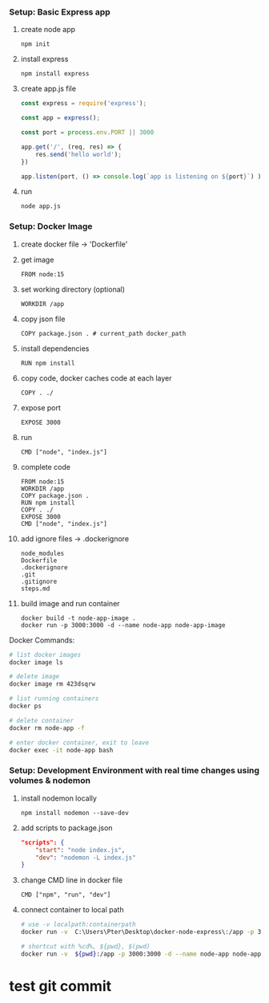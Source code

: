 ### Setup: Basic Express app 

1. create node app
    ```
    npm init 
    ```
1. install express
    ```
    npm install express
    ```
1. create app.js file
    ```js
    const express = require('express');

    const app = express();

    const port = process.env.PORT || 3000

    app.get('/', (req, res) => {
        res.send('hello world');
    })

    app.listen(port, () => console.log(`app is listening on ${port}`) );
    ```
1. run 
    ```
    node app.js 
    ```

### Setup: Docker Image 

1. create docker file -> 'Dockerfile'

1. get image
    ```docker
    FROM node:15
    ```

1. set working directory (optional)
    ```docker
    WORKDIR /app
    ```

1. copy json file
    ```docker
    COPY package.json . # current_path docker_path 
    ```

1. install dependencies
    ```docker
    RUN npm install
    ```

1. copy code, docker caches code at each layer
    ```docker
    COPY . ./
    ```

1. expose port
    ```docker
    EXPOSE 3000
    ```

1. run 
    ```docker
    CMD ["node", "index.js"]
    ```

1. complete code
    ```docker
    FROM node:15
    WORKDIR /app
    COPY package.json . 
    RUN npm install
    COPY . ./
    EXPOSE 3000
    CMD ["node", "index.js"]
    ```

1. add ignore files -> .dockerignore
    ```
    node_modules
    Dockerfile
    .dockerignore
    .git
    .gitignore
    steps.md
    ```

1. build image and run container
    ```
    docker build -t node-app-image . 
    docker run -p 3000:3000 -d --name node-app node-app-image
    ```
Docker Commands:
```bash
# list docker images
docker image ls 

# delete image
docker image rm 423dsqrw

# list running containers
docker ps 

# delete container
docker rm node-app -f 

# enter docker container, exit to leave
docker exec -it node-app bash
```

### Setup: Development Environment with real time changes using volumes & nodemon 

1. install nodemon locally
    ```
    npm install nodemon --save-dev
    ```

1. add scripts to package.json
    ```json
    "scripts": {
        "start": "node index.js",
        "dev": "nodemon -L index.js"
    }
    ```

1. change CMD line in docker file 
    ```docker
    CMD ["npm", "run", "dev"]
    ```

1. connect container to local path
    ```bash
    # use -v localpath:containerpath
    docker run -v  C:\Users\Pter\Desktop\docker-node-express\:/app -p 3000:3000 -d --name node-app node-app-image

    # shortcut with %cd%, ${pwd}, $(pwd)
    docker run -v  ${pwd}:/app -p 3000:3000 -d --name node-app node-app-image
    ```


# test git commit